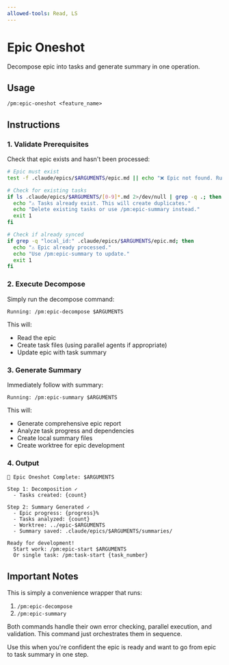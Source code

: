 ```yaml
---
allowed-tools: Read, LS
---
```


# Epic Oneshot

Decompose epic into tasks and generate summary in one operation.

## Usage
```
/pm:epic-oneshot <feature_name>
```

## Instructions

### 1. Validate Prerequisites

Check that epic exists and hasn't been processed:
```bash
# Epic must exist
test -f .claude/epics/$ARGUMENTS/epic.md || echo "❌ Epic not found. Run: /pm:prd-parse $ARGUMENTS"

# Check for existing tasks
if ls .claude/epics/$ARGUMENTS/[0-9]*.md 2>/dev/null | grep -q .; then
  echo "⚠️ Tasks already exist. This will create duplicates."
  echo "Delete existing tasks or use /pm:epic-summary instead."
  exit 1
fi

# Check if already synced
if grep -q "local_id:" .claude/epics/$ARGUMENTS/epic.md; then
  echo "⚠️ Epic already processed."
  echo "Use /pm:epic-summary to update."
  exit 1
fi
```

### 2. Execute Decompose

Simply run the decompose command:
```
Running: /pm:epic-decompose $ARGUMENTS
```

This will:
- Read the epic
- Create task files (using parallel agents if appropriate)
- Update epic with task summary

### 3. Generate Summary

Immediately follow with summary:
```
Running: /pm:epic-summary $ARGUMENTS
```

This will:
- Generate comprehensive epic report
- Analyze task progress and dependencies
- Create local summary files
- Create worktree for epic development

### 4. Output

```
🚀 Epic Oneshot Complete: $ARGUMENTS

Step 1: Decomposition ✓
  - Tasks created: {count}
  
Step 2: Summary Generated ✓
  - Epic progress: {progress}%
  - Tasks analyzed: {count}
  - Worktree: ../epic-$ARGUMENTS
  - Summary saved: .claude/epics/$ARGUMENTS/summaries/

Ready for development!
  Start work: /pm:epic-start $ARGUMENTS
  Or single task: /pm:task-start {task_number}
```

## Important Notes

This is simply a convenience wrapper that runs:
1. `/pm:epic-decompose` 
2. `/pm:epic-summary`

Both commands handle their own error checking, parallel execution, and validation. This command just orchestrates them in sequence.

Use this when you're confident the epic is ready and want to go from epic to task summary in one step.